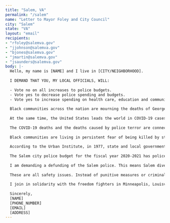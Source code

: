 ```yaml
---
title: "Salem, VA"
permalink: "/salem"
name: "Letter to Mayor Foley and City Council"
city: "Salem"
state: "VA"
layout: "email"
recipients:
- "rfoley@salemva.gov"
- "jjohnson@salemva.gov"
- "bjones@salemva.gov"
- "jmartin@salemva.gov"
- "jsaunders@salemva.gov"
body: |-
  Hello, my name is [NAME] and I live in [CITY/NEIGHBORHOOD].
  
  I DEMAND THAT YOU, MY LOCAL OFFICIALS, WILL:
  
  - Vote no on all increases to police budgets.
  - Vote yes to decrease police spending and budgets.
  - Vote yes to increase spending on health care, education and community programs that keep us safe.
  
  Black communities across the nation are mourning the deaths of George Floyd, tortured to death by Minneapolis police, Ahmaud Arbery, a jogger who was killed while running in a residential neighborhood in Brunswick, Georgia, Breonna Taylor, an EMT killed while asleep in her bed in Louisville, KY, Dreasjon Reed in Indianapolis, and Tony McDade in Tallahassee. Their names are added to a devastatingly long list of Black people who have been killed at the hands of vigilantes or law enforcement. Not to mention the others whose names we don’t yet know, and may never know since they were killed without a camera recording it.
  
  At the same time, the United States leads the world in COVID-19 cases. So far, more than 100,000 people — enough to fill a football stadium– have perished from the virus,with over one million cases confirmed, and those numbers don’t reflect all the people dying from virus-related illnesses. Black people are suffering disproportionately from COVID-19, four times more likely to die than their white neighbors. It is important to state this within the context of the scourge of anti-Black police terror and the resulting uprisings taking place across the U.S.
  
  The COVID-19 deaths and the deaths caused by police terror are connected and consequential to each other. The United States does not have a national healthcare system. Instead, we have the largest military budget in the world, and some of the most well-funded and militarized police departments in the world, too. Policing and militarization overwhelmingly dominate the bulk of national and local budgets. In fact, police and military funding has increased every single year since 1973, and at the same time, funding for public health decreased every year, crystallized most recently when the Trump administration eliminated the US Pandemic Response Team in 2018, citing “costs.”
  
  Black communities are living in persistent fear of being killed by state authorities like police, immigration agents or even white vigilantes who are emboldened by state actors. According to the US census, Salem is nearly 90% White alone and 7.7% Black or African American. Our community needs to support everyone and at the moment, it is not a safe space for people of color and especially Black individuals who are facing white supremacy and systemic racism still present in our world, and very present in Salem City.
  
  According to the Urban Institute, in 1977, state and local governments spent $60 billion on police and corrections. In 2017, they spent $194 billion. A 220 percent increase. Despite continued profiling, harassment, terror and killing of Black communities, local and federal decision-makers continue to invest in the police, which leaves Black people vulnerable and our communities no safer. Police do not belong in our communities and especially not in our schools.
  
  The Salem city police budget for the fiscal year 2020-2021 has police spending at a total of $6,122,993. From the 2019 budget to the proposed 2021 budget, Salem is increasing police spending by over half a million dollars ($616,988). The proposed 2021 police budget is at $6,122,993, increasing from 2020 by $212,005. There is also an increase in Detention and Correction. Cuts to the farmers market and the library will all have lasting negative impacts on our community. Substantial cuts are being made in Community Development, Parks, Recreation, and Culture, and Non-departmental expenditures. These areas could use more funding instead.
  
  I am demanding a defunding of the Salem police. This means Salem divesting and investing: diverting the money to areas disproportionately affected by poverty and lack of infrastructure. This mean redirecting resources into community-based initiatives: helping local grassroots groups that have been doing work in those areas and know how to engage with their communities. This means implementing non-police solutions to social problems in Salem: Affordable housing, affordable, accessible, and adequate mental and physical healthcare, employment, education. Where could that money go? It could go towards building healthy communities, to the health of our elders and children, to neighborhood infrastructure, to education, hiring mental health professionals and education professionals, to childcare, to support a vibrant Black future. The possibilities are endless.
  
  These are all safety issues. Instead of punitive measures or criminalization, restorative and supportive community measures can address these issues. I call for more counselors, after-school programs, trauma services, anti-violence programs. I do not call for police reform, I instead call for defunding, divestment, and reinvestment into the community we all care for.
  
  I join in solidarity with the freedom fighters in Minneapolis, Louisville, and across the United States. And I call for the end to police terror in Salem. I hope to see you do the same.
  
  Sincerely,
  [NAME]
  [PHONE_NUMBER]
  [EMAIL]
  [ADDRESS]
---
```

